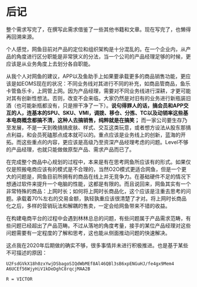# 后记

整个需求写完了，在撰写此需求借鉴了一些其他书籍和文章。现在写完了，也懒得再回溯来源。

个人感觉，网鱼目前对产品的定位和组织架构是十分混乱的。在一个企业内，从产品的角度进行区分职能是非常狭义的分法，当一个公司的产品经理足够的时候，更应该是从业务角度上去划分各自职能。

从我个人对网鱼的建议，APP以及鱼助手上如果要承载更多的商品销售功能，更应该是如EOMS现在的状况：不同业务线对其进行不同的补充，如商品管商品，鱼乐卡管鱼乐卡，上网管上网。因为产品经理，需要对不同业务线进行深耕，才更可能对其有创新性想法。否则，改变不会来临，大家仍然是对旧有的业务进行新瓶装旧酒（也可能新瓶都没有，只是擦干净了一下）。**说句得罪人的话，搞会员和APP交互的人，连基本的SPU、SKU、VMI，调拨、移仓、分拣、TC以及动销率这些基本电商概念都搞不清，这种人去搞销售，纯粹就是在搞笑；** 而一家公司要生存乃至发展，不是一天到晚搞搞皮肤、样式、交互这类玩意，或者想方设法从股东那搞点利益，和会员死磕那点成本就可以的。重点应该是业务线上的创新，蓝海的开拓。而这些重点的内容，更应该是高级乃至资深产品经理考虑的问题。Level不够的产品经理，也就只能做做原型产品、需求产品而已了。

在完成整个商品中心规划的过程中，本来是有在思考网鱼所应该有的形式。如果仅仅是照搬电商应该有的模式是不合理的，当然O2O模式更适合网鱼，但是一个更大的问题是，网鱼目前所拥有的商品在线上并无竞争力。在基础硬件不足的情况下想通过软件来提升一个电脑的性能，这都是有限的。而且说回来，网鱼其实有一个非常特殊的商品：上网时长；如何将上网时长商品化，这个应该是注重去思考的问题。承载着70%左右的交易金额，孰轻孰重应该很清楚了才对。将上网时长商品化之后，多样的营销玩法和解耦的售卖，一定会给网鱼带来不错的收益。

在构建电商平台的过程中会遇到林林总总的问题，有些问题属于产品需求范畴，有些问题已经超出了产品范畴。不过从落地的角度考量，接手的某位产品经理对这些问题需要有一定程度的了解和思考，这也能从侧面推动问题的快速解决。

这点我在2020年后期做的确实不够，很多事情并未进行积极推进。也是基于某些不可描述的原因：

```code
U2FsdGVkX18h0zxYwjDSbagoSIQdWbMEf8Al46QBl3sB6xpENGuHJ/fe4gx9Mem4
A6UCEf56WjyHiV1kDeDghC8rqcjMAA2B
```

```DES
R = VICTOR
```

